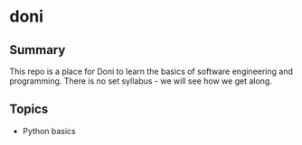 # doni

## Summary
This repo is a place for Doni to learn the basics of software engineering and programming.
There is no set syllabus - we will see how we get along.

## Topics
- Python basics
